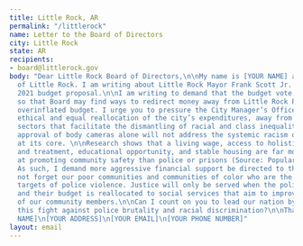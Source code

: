 ```yaml
---
title: Little Rock, AR
permalink: "/littlerock"
name: Letter to the Board of Directors
city: Little Rock
state: AR
recipients:
- board@littlerock.gov
body: "Dear Little Rock Board of Directors,\n\nMy name is [YOUR NAME] and I’m a resident
  of Little Rock. I am writing about Little Rock Mayor Frank Scott Jr.’s fiscal year
  2021 budget proposal.\n\nI am writing to demand that the budget vote be delayed
  so that Board may find ways to redirect money away from Little Rock Police Department’s
  overinflated budget. I urge you to pressure the City Manager’s Office towards an
  ethical and equal reallocation of the city’s expenditures, away from LRPD, and towards
  sectors that facilitate the dismantling of racial and class inequality. The recent
  approval of body cameras alone will not address the systemic racism of policing
  at its core. \n\nResearch shows that a living wage, access to holistic health services
  and treatment, educational opportunity, and stable housing are far more successful
  at promoting community safety than police or prisons (Source: Popular Democracy).
  As such, I demand more aggressive financial support be directed to those areas.\n\nDo
  not forget our poor communities and communities of color who are the disproportionate
  targets of police violence. Justice will only be served when the police are defunded
  and their budget is reallocated to social services that aim to improve the wellbeing
  of our community members.\n\nCan I count on you to lead our nation by example in
  this fight against police brutality and racial discrimination?\n\nThank you,\n[YOUR
  NAME]\n[YOUR ADDRESS]\n[YOUR EMAIL]\n[YOUR PHONE NUMBER]"
layout: email
---
```


